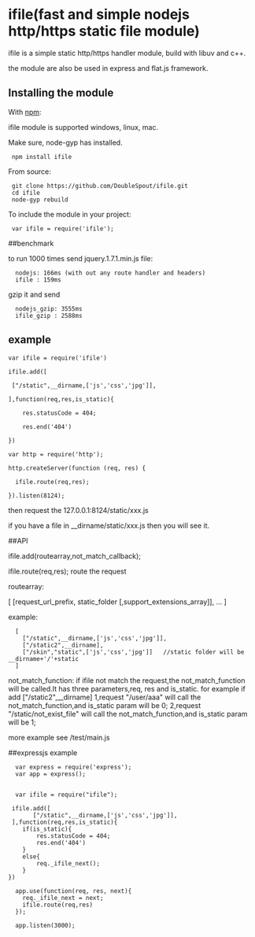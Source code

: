 # ifile(fast and simple nodejs http/https static file module)

ifile is a simple static http/https handler module, build with libuv and c++.

the module are also be used in express and flat.js framework.

## Installing the module

With [npm](http://npmjs.org/):

ifile module is supported windows, linux, mac.

Make sure, node-gyp has installed.

     npm install ifile

From source:

     git clone https://github.com/DoubleSpout/ifile.git
     cd ifile
     node-gyp rebuild

To include the module in your project:

     var ifile = require('ifile');

##benchmark

to run 1000 times send jquery.1.7.1.min.js file:

      nodejs: 166ms (with out any route handler and headers)
      ifile : 159ms

gzip it and send

      nodejs_gzip: 3555ms
      ifile_gzip : 2588ms

## example

    var ifile = require('ifile')

    ifile.add([

     ["/static",__dirname,['js','css','jpg']],

    ],function(req,res,is_static){

    	res.statusCode = 404;

        res.end('404')

    })

    var http = require('http');

    http.createServer(function (req, res) {

      ifile.route(req,res);

    }).listen(8124);

then request the 127.0.0.1:8124/static/xxx.js

if you have a file in __dirname/static/xxx.js then you will see it.

##API

ifile.add(routearray,not_match_callback);

ifile.route(req,res); 
route the request

routearray:

  [
    [request_url_prefix, static_folder [,support_extensions_array]],
    ...
  ]

  example:

      [
      	["/static",__dirname,['js','css','jpg']],
      	["/static2",__dirname],
      	["/skin","static",['js','css','jpg']]   //static folder will be __dirname+'/'+static
      ]

not_match_function:
if ifile not match the request,the not_match_function will be called.It has three parameters,req, res and is_static.
for example if add ["/static2",__dirname]
1,request "/user/aaa" will call the not_match_function,and is_static param will be 0;
2,request "/static/not_exist_file" will call the not_match_function,and is_static param will be 1;

more example see /test/main.js

##expressjs example

      var express = require('express');
      var app = express();


      var ifile = require("ifile");
      
   	 ifile.add([
  		   ["/static",__dirname,['js','css','jpg']],
   	 ],function(req,res,is_static){
   	 	if(is_static){
	    	res.statusCode = 404;
	        res.end('404')
        }
        else{
        	req._ifile_next();
        }
    })

      app.use(function(req, res, next){
      	req._ifile_next = next;
        ifile.route(req,res)
      });

      app.listen(3000);

